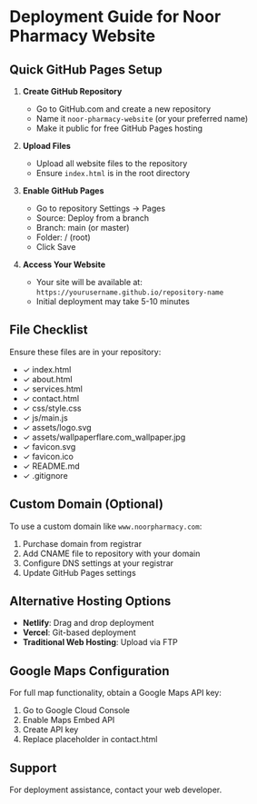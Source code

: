 # Deployment Guide for Noor Pharmacy Website

## Quick GitHub Pages Setup

1. **Create GitHub Repository**
   - Go to GitHub.com and create a new repository
   - Name it `noor-pharmacy-website` (or your preferred name)
   - Make it public for free GitHub Pages hosting

2. **Upload Files**
   - Upload all website files to the repository
   - Ensure `index.html` is in the root directory

3. **Enable GitHub Pages**
   - Go to repository Settings → Pages
   - Source: Deploy from a branch
   - Branch: main (or master)
   - Folder: / (root)
   - Click Save

4. **Access Your Website**
   - Your site will be available at: `https://yourusername.github.io/repository-name`
   - Initial deployment may take 5-10 minutes

## File Checklist

Ensure these files are in your repository:
- ✓ index.html
- ✓ about.html
- ✓ services.html
- ✓ contact.html
- ✓ css/style.css
- ✓ js/main.js
- ✓ assets/logo.svg
- ✓ assets/wallpaperflare.com_wallpaper.jpg
- ✓ favicon.svg
- ✓ favicon.ico
- ✓ README.md
- ✓ .gitignore

## Custom Domain (Optional)

To use a custom domain like `www.noorpharmacy.com`:

1. Purchase domain from registrar
2. Add CNAME file to repository with your domain
3. Configure DNS settings at your registrar
4. Update GitHub Pages settings

## Alternative Hosting Options

- **Netlify**: Drag and drop deployment
- **Vercel**: Git-based deployment
- **Traditional Web Hosting**: Upload via FTP

## Google Maps Configuration

For full map functionality, obtain a Google Maps API key:
1. Go to Google Cloud Console
2. Enable Maps Embed API
3. Create API key
4. Replace placeholder in contact.html

## Support

For deployment assistance, contact your web developer.